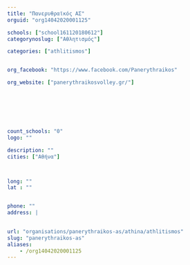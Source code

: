 ```yaml
---
title: "Πανερυθραϊκός ΑΣ"
orguid: "org14042020001125"

schools: ["school161120180612"]
categorynoslug: ["Αθλητισμός"]

categories: ["athlitismos"]


org_facebook: "https://www.facebook.com/Panerythraikos"

org_website: ["panerythraikosvolley.gr/"]







count_schools: "0"
logo: ""

description: ""
cities: ["Αθήνα"]



long: ""
lat : ""


phone: ""
address: |
    

url: "organisations/panerythraikos-as/athina/athlitismos"
slug: "panerythraikos-as"
aliases:
    - /org14042020001125
---
```



